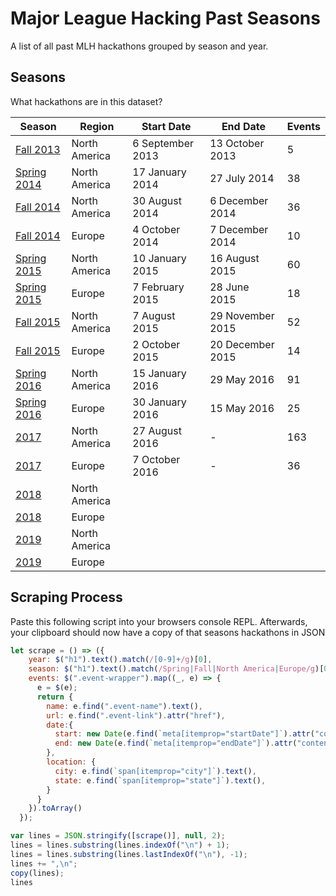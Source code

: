 # Major League Hacking Past Seasons
A list of all past MLH hackathons grouped by season and year.

## Seasons
What hackathons are in this dataset?  

| Season                                             | Region        | Start Date       | End Date         | Events |
|----------------------------------------------------|---------------|------------------|------------------|--------|
| [Fall 2013](https://mlh.io/seasons/f2013/events)   | North America | 6 September 2013 | 13 October 2013  | 5      |
| [Spring 2014](https://mlh.io/seasons/s2014/events) | North America | 17 January 2014  | 27 July 2014     | 38     |
| [Fall 2014](https://mlh.io/seasons/f2014/events)   | North America | 30 August 2014   | 6 December 2014  | 36     |
| [Fall 2014](https://mlh.io/seasons/f2014/events)   | Europe        | 4 October 2014   | 7 December 2014  | 10     |
| [Spring 2015](https://mlh.io/seasons/s2015/events) | North America | 10 January 2015  | 16 August 2015   | 60     |
| [Spring 2015](https://mlh.io/seasons/s2015/events) | Europe        | 7 February 2015  | 28 June 2015     | 18     |
| [Fall 2015](https://mlh.io/seasons/f2015/events)   | North America | 7 August 2015    | 29 November 2015 | 52     |
| [Fall 2015](https://mlh.io/seasons/f2015/events)   | Europe        | 2 October 2015   | 20 December 2015 | 14     |
| [Spring 2016](https://mlh.io/seasons/s2015/events) | North America | 15 January 2016  | 29 May 2016      | 91     |
| [Spring 2016](https://mlh.io/seasons/s2015/events) | Europe        | 30 January 2016  | 15 May 2016      | 25     |
| [2017](https://mlh.io/seasons/na-2017/events)      | North America | 27 August 2016   | -                | 163    |
| [2017](https://mlh.io/seasons/eu-2017/events)      | Europe        | 7 October 2016   | -                | 36     |
| [2018](https://mlh.io/seasons/na-2018/events)      | North America |                  |                  |        |
| [2018](https://mlh.io/seasons/eu-2018/events)      | Europe        |                  |                  |        |
| [2019](https://mlh.io/seasons/na-2019/events)      | North America |                  |                  |        |
| [2019](https://mlh.io/seasons/eu-2019/events)      | Europe        |                  |                  |        |

## Scraping Process
Paste this following script into your browsers console REPL. Afterwards, your clipboard should now have a copy of that seasons hackathons in JSON
```javascript
let scrape = () => ({
    year: $("h1").text().match(/[0-9]+/g)[0],
    season: $("h1").text().match(/Spring|Fall|North America|Europe/g)[0],
    events: $(".event-wrapper").map((_, e) => {
      e = $(e);
      return {
        name: e.find(".event-name").text(),
        url: e.find(".event-link").attr("href"),
        date:{
          start: new Date(e.find(`meta[itemprop="startDate"]`).attr("content")),
          end: new Date(e.find(`meta[itemprop="endDate"]`).attr("content"))
        },
        location: {
          city: e.find(`span[itemprop="city"]`).text(),
          state: e.find(`span[itemprop="state"]`).text(),
        }
      }
    }).toArray()
  });

var lines = JSON.stringify([scrape()], null, 2);
lines = lines.substring(lines.indexOf("\n") + 1);
lines = lines.substring(lines.lastIndexOf("\n"), -1);
lines += ",\n";
copy(lines);
lines
```
